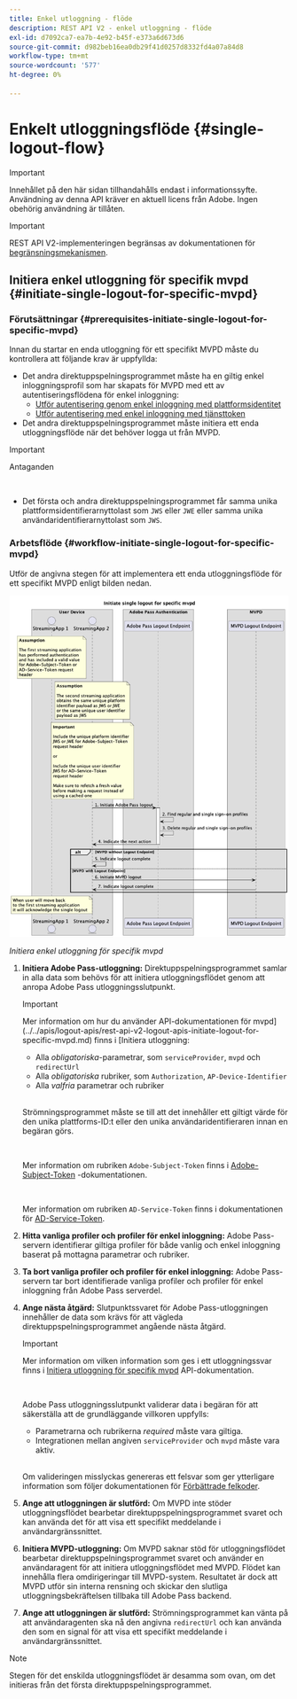 ```yaml
---
title: Enkel utloggning - flöde
description: REST API V2 - enkel utloggning - flöde
exl-id: d7092ca7-ea7b-4e92-b45f-e373a6d673d6
source-git-commit: d982beb16ea0db29f41d0257d8332fd4a07a84d8
workflow-type: tm+mt
source-wordcount: '577'
ht-degree: 0%

---
```


# Enkelt utloggningsflöde {#single-logout-flow}

>[!IMPORTANT]
>
> Innehållet på den här sidan tillhandahålls endast i informationssyfte. Användning av denna API kräver en aktuell licens från Adobe. Ingen obehörig användning är tillåten.

>[!IMPORTANT]
>
> REST API V2-implementeringen begränsas av dokumentationen för [begränsningsmekanismen](/help/authentication/integration-guide-programmers/throttling-mechanism.md).

## Initiera enkel utloggning för specifik mvpd {#initiate-single-logout-for-specific-mvpd}

### Förutsättningar {#prerequisites-initiate-single-logout-for-specific-mvpd}

Innan du startar en enda utloggning för ett specifikt MVPD måste du kontrollera att följande krav är uppfyllda:

* Det andra direktuppspelningsprogrammet måste ha en giltig enkel inloggningsprofil som har skapats för MVPD med ett av autentiseringsflödena för enkel inloggning:
   * [Utför autentisering genom enkel inloggning med plattformsidentitet](rest-api-v2-single-sign-on-platform-identity-flows.md)
   * [Utför autentisering med enkel inloggning med tjänsttoken](rest-api-v2-single-sign-on-service-token-flows.md)
* Det andra direktuppspelningsprogrammet måste initiera ett enda utloggningsflöde när det behöver logga ut från MVPD.

>[!IMPORTANT]
> 
> Antaganden
>
> <br/>
> 
> * Det första och andra direktuppspelningsprogrammet får samma unika plattformsidentifierarnyttolast som `JWS` eller `JWE` eller samma unika användaridentifierarnyttolast som `JWS`.

### Arbetsflöde {#workflow-initiate-single-logout-for-specific-mvpd}

Utför de angivna stegen för att implementera ett enda utloggningsflöde för ett specifikt MVPD enligt bilden nedan.

![Initiera enkel utloggning för specifik mvpd](../../../../../assets/rest-api-v2/flows/single-sign-on-access-flows/rest-api-v2-initiate-single-logout-for-specific-mvpd-flow.png)

*Initiera enkel utloggning för specifik mvpd*

1. **Initiera Adobe Pass-utloggning:** Direktuppspelningsprogrammet samlar in alla data som behövs för att initiera utloggningsflödet genom att anropa Adobe Pass utloggningsslutpunkt.

   >[!IMPORTANT]
   >
   > Mer information om hur du använder API-dokumentationen för mvpd](../../apis/logout-apis/rest-api-v2-logout-apis-initiate-logout-for-specific-mvpd.md) finns i [Initiera utloggning:
   >
   > * Alla _obligatoriska_-parametrar, som `serviceProvider`, `mvpd` och `redirectUrl`
   > * Alla _obligatoriska_ rubriker, som `Authorization`, `AP-Device-Identifier`
   > * Alla _valfria_ parametrar och rubriker
   >
   > <br/>
   >
   > Strömningsprogrammet måste se till att det innehåller ett giltigt värde för den unika plattforms-ID:t eller den unika användaridentifieraren innan en begäran görs.
   >
   > <br/>
   > 
   > Mer information om rubriken `Adobe-Subject-Token` finns i [Adobe-Subject-Token](../../appendix/headers/rest-api-v2-appendix-headers-adobe-subject-token.md) -dokumentationen.
   > 
   > <br/>
   > 
   > Mer information om rubriken `AD-Service-Token` finns i dokumentationen för [AD-Service-Token](../../appendix/headers/rest-api-v2-appendix-headers-ad-service-token.md).

1. **Hitta vanliga profiler och profiler för enkel inloggning:** Adobe Pass-servern identifierar giltiga profiler för både vanlig och enkel inloggning baserat på mottagna parametrar och rubriker.

1. **Ta bort vanliga profiler och profiler för enkel inloggning:** Adobe Pass-servern tar bort identifierade vanliga profiler och profiler för enkel inloggning från Adobe Pass serverdel.

1. **Ange nästa åtgärd:** Slutpunktssvaret för Adobe Pass-utloggningen innehåller de data som krävs för att vägleda direktuppspelningsprogrammet angående nästa åtgärd.

   >[!IMPORTANT]
   >
   > Mer information om vilken information som ges i ett utloggningssvar finns i [Initiera utloggning för specifik mvpd](../../apis/logout-apis/rest-api-v2-logout-apis-initiate-logout-for-specific-mvpd.md) API-dokumentation.
   > 
   > <br/>
   > 
   > Adobe Pass utloggningsslutpunkt validerar data i begäran för att säkerställa att de grundläggande villkoren uppfylls:
   >
   > * Parametrarna och rubrikerna _required_ måste vara giltiga.
   > * Integrationen mellan angiven `serviceProvider` och `mvpd` måste vara aktiv.
   >
   > <br/>
   > 
   > Om valideringen misslyckas genereras ett felsvar som ger ytterligare information som följer dokumentationen för [Förbättrade felkoder](../../../../features-standard/error-reporting/enhanced-error-codes.md).

1. **Ange att utloggningen är slutförd:** Om MVPD inte stöder utloggningsflödet bearbetar direktuppspelningsprogrammet svaret och kan använda det för att visa ett specifikt meddelande i användargränssnittet.

1. **Initiera MVPD-utloggning:** Om MVPD saknar stöd för utloggningsflödet bearbetar direktuppspelningsprogrammet svaret och använder en användaragent för att initiera utloggningsflödet med MVPD. Flödet kan innehålla flera omdirigeringar till MVPD-system. Resultatet är dock att MVPD utför sin interna rensning och skickar den slutliga utloggningsbekräftelsen tillbaka till Adobe Pass backend.

1. **Ange att utloggningen är slutförd:** Strömningsprogrammet kan vänta på att användaragenten ska nå den angivna `redirectUrl` och kan använda den som en signal för att visa ett specifikt meddelande i användargränssnittet.

>[!NOTE]
>
> Stegen för det enskilda utloggningsflödet är desamma som ovan, om det initieras från det första direktuppspelningsprogrammet.
